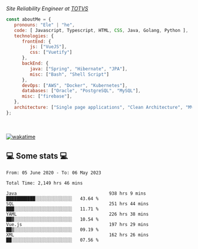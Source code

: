 <p><em>Site Reliability Engineer at <a href="https://www.totvs.com/">TOTVS</a></br>
</em></p>


```javascript
const aboutMe = {
   pronouns: "Ele" | "he",
   code: [ Javascript, Typescript, HTML, CSS, Java, Golang, Python ],
   technologies: {
      frontEnd: {
         js: ["VueJS"],
         css: ["Vuetify"]
      },
      backEnd: {
         java: ["Spring", "Hibernate", "JPA"],
         misc: ["Bash", "Shell Script"]
      },
      devOps: ["AWS", "Docker", "Kubernetes"],
      databases: ["Oracle", "PostgreSQL", "MySQL"],
      misc: ["firebase"],
   },
   architecture: ["Single page applications", "Clean Architecture", "MVC", "Microservices"],
};
```
</br></br>
[![wakatime](https://wakatime.com/badge/user/a3a8ed06-d304-4d6b-bc86-4adc418cdea7.svg)](https://wakatime.com/@a3a8ed06-d304-4d6b-bc86-4adc418cdea7)
<h2>💻 Some stats 💻</h2>

<!--START_SECTION:waka-->

```text
From: 05 June 2020 - To: 06 May 2023

Total Time: 2,149 hrs 46 mins

Java                                   938 hrs 9 mins  ███████████░░░░░░░░░░░░░░   43.64 %
SQL                                    251 hrs 44 mins ███░░░░░░░░░░░░░░░░░░░░░░   11.71 %
YAML                                   226 hrs 38 mins ██▓░░░░░░░░░░░░░░░░░░░░░░   10.54 %
Vue.js                                 197 hrs 29 mins ██▒░░░░░░░░░░░░░░░░░░░░░░   09.19 %
XML                                    162 hrs 26 mins ██░░░░░░░░░░░░░░░░░░░░░░░   07.56 %
```

<!--END_SECTION:waka-->
